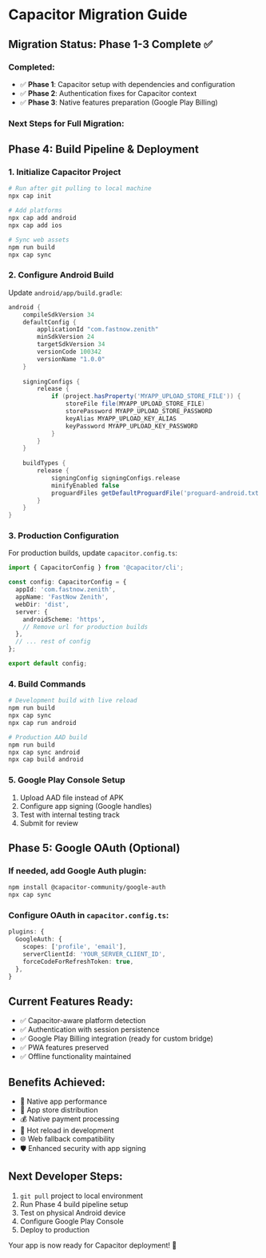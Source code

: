 # Capacitor Migration Guide

## Migration Status: Phase 1-3 Complete ✅

### Completed:
- ✅ **Phase 1**: Capacitor setup with dependencies and configuration
- ✅ **Phase 2**: Authentication fixes for Capacitor context
- ✅ **Phase 3**: Native features preparation (Google Play Billing)

### Next Steps for Full Migration:

## Phase 4: Build Pipeline & Deployment

### 1. Initialize Capacitor Project
```bash
# Run after git pulling to local machine
npx cap init

# Add platforms
npx cap add android
npx cap add ios

# Sync web assets
npm run build
npx cap sync
```

### 2. Configure Android Build
Update `android/app/build.gradle`:
```gradle
android {
    compileSdkVersion 34
    defaultConfig {
        applicationId "com.fastnow.zenith"
        minSdkVersion 24
        targetSdkVersion 34
        versionCode 100342
        versionName "1.0.0"
    }
    
    signingConfigs {
        release {
            if (project.hasProperty('MYAPP_UPLOAD_STORE_FILE')) {
                storeFile file(MYAPP_UPLOAD_STORE_FILE)
                storePassword MYAPP_UPLOAD_STORE_PASSWORD
                keyAlias MYAPP_UPLOAD_KEY_ALIAS
                keyPassword MYAPP_UPLOAD_KEY_PASSWORD
            }
        }
    }
    
    buildTypes {
        release {
            signingConfig signingConfigs.release
            minifyEnabled false
            proguardFiles getDefaultProguardFile('proguard-android.txt'), 'proguard-rules.pro'
        }
    }
}
```

### 3. Production Configuration
For production builds, update `capacitor.config.ts`:
```typescript
import { CapacitorConfig } from '@capacitor/cli';

const config: CapacitorConfig = {
  appId: 'com.fastnow.zenith',
  appName: 'FastNow Zenith',
  webDir: 'dist',
  server: {
    androidScheme: 'https',
    // Remove url for production builds
  },
  // ... rest of config
};

export default config;
```

### 4. Build Commands
```bash
# Development build with live reload
npm run build
npx cap sync
npx cap run android

# Production AAD build
npm run build
npx cap sync android
npx cap build android
```

### 5. Google Play Console Setup
1. Upload AAD file instead of APK
2. Configure app signing (Google handles)
3. Test with internal testing track
4. Submit for review

## Phase 5: Google OAuth (Optional)

### If needed, add Google Auth plugin:
```bash
npm install @capacitor-community/google-auth
npx cap sync
```

### Configure OAuth in `capacitor.config.ts`:
```typescript
plugins: {
  GoogleAuth: {
    scopes: ['profile', 'email'],
    serverClientId: 'YOUR_SERVER_CLIENT_ID',
    forceCodeForRefreshToken: true,
  },
}
```

## Current Features Ready:
- ✅ Capacitor-aware platform detection
- ✅ Authentication with session persistence
- ✅ Google Play Billing integration (ready for custom bridge)
- ✅ PWA features preserved
- ✅ Offline functionality maintained

## Benefits Achieved:
- 🚀 Native app performance
- 📱 App store distribution
- 💰 Native payment processing
- 🔄 Hot reload in development
- 🌐 Web fallback compatibility
- 🛡️ Enhanced security with app signing

## Next Developer Steps:
1. `git pull` project to local environment
2. Run Phase 4 build pipeline setup
3. Test on physical Android device
4. Configure Google Play Console
5. Deploy to production

Your app is now ready for Capacitor deployment! 🎉